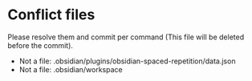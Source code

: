 # Conflict files
Please resolve them and commit per command (This file will be deleted before the commit).
- Not a file: .obsidian/plugins/obsidian-spaced-repetition/data.json
- Not a file: .obsidian/workspace